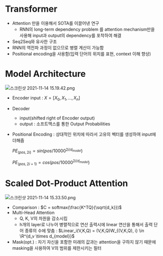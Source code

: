 # Transformer

- Attention 만을 이용해서 SOTA를 이끌어낸 연구
    - RNN의 long-term dependency problem 를 attention mechanism만을 사용해 input과 output의 dependency를 포착하여 해결
- Seq2Seq와 유사한 구조
- RNN의 역전파 과정이 없으므로 병렬 계산이 가능함
- Positional encoding을 사용함(입력 단어의 위치를 표현, context 이해 향상)

# Model Architecture

![스크린샷 2021-11-14 15.19.42.png](Transformer%2027467dc66759458dad9166bb9b9f727c/%E1%84%89%E1%85%B3%E1%84%8F%E1%85%B3%E1%84%85%E1%85%B5%E1%86%AB%E1%84%89%E1%85%A3%E1%86%BA_2021-11-14_15.19.42.png)

- Encoder input : $X = [X_0, X_1, ..., X_n]$
- Decoder
    - input(shifted right of Encoder output)
    - output : 소프트맥스를 통한 Output Probabilities
- Positional Encoding : 상대적인 위치에 따라서 고유의 벡터를 생성하여 input에 더해줌
    
    $PE_(pos, 2i) = sin(pos/10000^{2i/d_{model}})$
    
    $PE_(pos, 2i+1) = cos(pos/10000^{2i/d_{model}})$
    

# Scaled Dot-Product Attention

![스크린샷 2021-11-14 15.33.50.png](Transformer%2027467dc66759458dad9166bb9b9f727c/%E1%84%89%E1%85%B3%E1%84%8F%E1%85%B3%E1%84%85%E1%85%B5%E1%86%AB%E1%84%89%E1%85%A3%E1%86%BA_2021-11-14_15.33.50.png)

- Comparison
: $C = softmax(\frac{K^TQ}{\sqrt{d_k}})$
- Multi-Head Attention
    - Q, K, V의 차원을 감소시킴
    - h개의 layer로 나누어 병렬적으로 연산 출력시에 linear 연산을 통해서 출력 단어 종류의 수에 맞춤
    : $Linear_i(V,K,Q) = (V,K,Q)W_{(V,K,Q), i} \in \R^{d_v \times d_{model}}$
- Mask(opt.)
: 자기 자신을 포함한 미래의 값과는 attention을 구하지 않기 때문에 masking을 사용하여 V의 범위를 제한시키는 필터